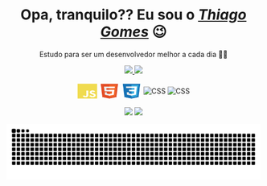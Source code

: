 <div>
  <h1 align="center">Opa, tranquilo?? Eu sou o <a href="https://www.linkedin.com/in/thiago-gomes-165ab722b/"><i>Thiago Gomes</i></a> 😉️</h1>
  <p align="center">Estudo para ser um desenvolvedor melhor a cada dia 🧑‍🎓</p>


<div align="center">
  <a href="https://github.com/thgomes1">
    <img height="150em" src="https://github-readme-stats.vercel.app/api?username=thgomes1&count_private=true&include_all_commits=true&show_icons=true&theme=github_dark&hide_border=false&show_owner=true"/>
    <img height="150em" src="https://github-readme-stats.vercel.app/api/top-langs/?username=thgomes1&theme=github_dark&hide_border=false&&layout=compact"/>
  </a>
</div>

<div align="center" valign="top"><br>
  <img align="center" alt="Js" height="30" width="40" src="https://raw.githubusercontent.com/devicons/devicon/master/icons/javascript/javascript-plain.svg">
  <img align="center" alt="HTML" height="30" width="40" src="https://raw.githubusercontent.com/devicons/devicon/master/icons/html5/html5-original.svg">
  <img align="center" alt="CSS" height="30" width="40" src="https://raw.githubusercontent.com/devicons/devicon/master/icons/css3/css3-original.svg">
  <img align="center" alt="CSS" height="30" width="40" src="https://raw.githubusercontent.com/devicons/devicon/master/icons/mongodb/mongodb-original-wordmark.sv">
  <img align="center" alt="CSS" height="30" width="40" src="https://www.vectorlogo.zone/logos/firebase/firebase-icon.svg">
</div><br>

<div align="center">
  <a href="https://www.linkedin.com/in/thiago-gomes-165ab722b/" target="_blank"><img src="https://img.shields.io/badge/-LinkedIn-%230077B5?style=for-the-badge&logo=linkedin&logoColor=white" target="_blank"></a> 
  <a href="mailto:contatothgomes@gmail.com"><img src="https://img.shields.io/badge/-Gmail-%23333?style=for-the-badge&logo=gmail&logoColor=white" target="_blank"></a>
</div>

<div align="center">
  
  ![Snake animation](https://github.com/thgomes1/thgomes1/blob/output/github-contribution-grid-snake.svg)
  
</div>

